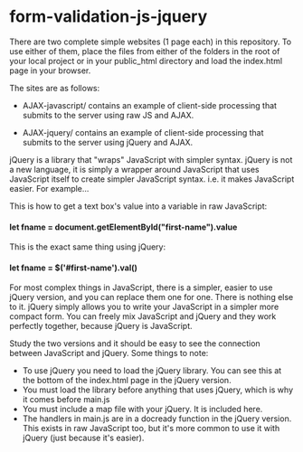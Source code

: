 # form-validation-js-jquery

There are two complete simple websites (1 page each) in this repository. To
use either of them, place the files from either of the folders in the root of
your local project or in your public_html directory and load the index.html
page in your browser.

The sites are as follows:

 - AJAX-javascript/ contains an example of client-side processing that
   submits to the server using raw JS and AJAX.

 - AJAX-jquery/ contains an example of client-side processing that
   submits to the server using jQuery and AJAX.

jQuery is a library that "wraps" JavaScript with simpler syntax. jQuery is not a new language, it is simply a wrapper around JavaScript that uses JavaScript itself to create simpler JavaScript syntax. i.e. it makes JavaScript easier. For example...

This is how to get a text box's value into a variable in raw JavaScript:

#### let fname = document.getElementById("first-name").value

This is the exact same thing using jQuery:

#### let fname = $('#first-name').val()

For most complex things in JavaScript, there is a simpler, easier to use jQuery version, and you can replace them one for one. There is nothing else to it. jQuery simply allows you to write your JavaScript in a simpler more compact form. You can freely mix JavaScript and jQuery and they work perfectly together, because jQuery is JavaScript.

Study the two versions and it should be easy to see the connection between JavaScript and jQuery. Some things to note:

* To use jQuery you need to load the jQuery library. You can see this at the bottom of the index.html page in the jQuery version.
* You must load the library before anything that uses jQuery, which is why it comes before main.js
* You must include a map file with your jQuery. It is included here.
* The handlers in main.js are in a docready function in the jQuery version. This exists in raw JavaScript too, but it's more common to use it with jQuery (just because it's easier).
